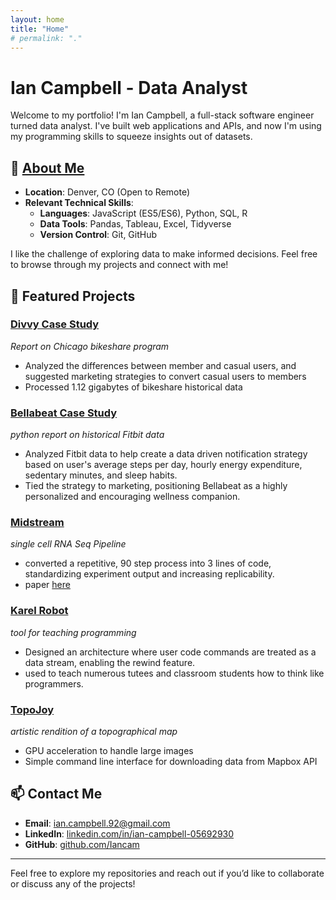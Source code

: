 ```yaml
---
layout: home
title: "Home"
# permalink: "."
---
```


# Ian Campbell - Data Analyst

Welcome to my portfolio! I'm Ian Campbell, a full-stack software engineer turned data analyst. I've built web applications and APIs, and now I'm using my programming skills to squeeze insights out of datasets.

## 🌟 [About Me](/about.html)

- **Location**: Denver, CO (Open to Remote)
- **Relevant Technical Skills**:
  - **Languages**: JavaScript (ES5/ES6), Python, SQL, R
  - **Data Tools**: Pandas, Tableau, Excel, Tidyverse
  - **Version Control**: Git, GitHub

I like the challenge of exploring data to make informed decisions. Feel free to browse through my projects and connect with me!

## 🚀 Featured Projects

### [Divvy Case Study](/2024/10/18/Divvy-Case-Study.html)

_Report on Chicago bikeshare program_

- Analyzed the differences between member and casual users, and suggested marketing strategies to convert casual users to members
- Processed 1.12 gigabytes of bikeshare historical data

### [Bellabeat Case Study](/2024/10/25/bellabeat-case-study.html)

_python report on historical Fitbit data_

- Analyzed Fitbit data to help create a data driven notification strategy based on user's average steps per day, hourly energy expenditure, sedentary minutes, and sleep habits.
- Tied the strategy to marketing, positioning Bellabeat as a highly personalized and encouraging wellness companion.

### [Midstream](https://www.github.com/Iancam/midstream)

_single cell RNA Seq Pipeline_

- converted a repetitive, 90 step process into 3 lines of code, standardizing experiment output and increasing replicability.
- paper [here](https://www.researchgate.net/publication/360846890_Single_Cell_RNA_Sequencing_and_Binary_Hierarchical_Clustering_Defines_Lung_Interstitial_Macrophage_Heterogeneity_in_Response_to_Hypoxia)

### [Karel Robot](https://www.github.com/Iancam/karel-robot)

_tool for teaching programming_

- Designed an architecture where user code commands are treated as a data stream, enabling the rewind feature.
- used to teach numerous tutees and classroom students how to think like programmers.

### [TopoJoy](https://www.github.com/Iancam/TopoJoyEnd)

_artistic rendition of a topographical map_

- GPU acceleration to handle large images
- Simple command line interface for downloading data from Mapbox API

## 📫 Contact Me

- **Email**: [ian.campbell.92@gmail.com](mailto:ian.campbell.92@gmail.com)
- **LinkedIn**: [linkedin.com/in/ian-campbell-05692930](https://www.linkedin.com/in/ian-campbell-05692930)
- **GitHub**: [github.com/Iancam](https://github.com/Iancam)

---

Feel free to explore my repositories and reach out if you’d like to collaborate or discuss any of the projects!
